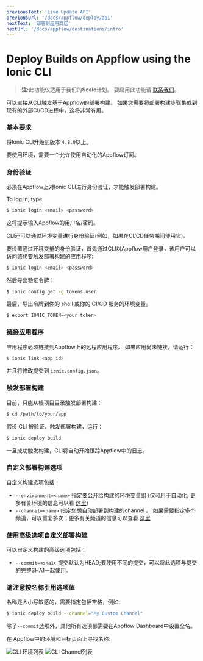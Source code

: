 ```yaml
---
previousText: 'Live Update API'
previousUrl: '/docs/appflow/deploy/api'
nextText: '部署到应用商店'
nextUrl: '/docs/appflow/destinations/intro'
---
```


# Deploy Builds on Appflow using the Ionic CLI

<blockquote>
  <p><b>注:</b>此功能仅适用于我们的<b>Scale</b>计划。 要启用此功能请 <a href="/sales">联系我们</a>。</p>
</blockquote>

可以直接从CLI触发基于Appflow的部署构建。 如果您需要将部署构建步骤集成到现有的外部CI/CD进程中，这将非常有用。

### 基本要求

将Ionic CLI升级到版本 `4.8.0`以上。

要使用环境，需要一个允许使用自动化的Appflow订阅。

### 身份验证

必须在Appflow上对Ionic CLI进行身份验证，才能触发部署构建。

To log in, type:

```bash
$ ionic login <email> <password>
```

这将提示输入Appflow的用户名/密码。

CLI还可以通过环境变量进行身份验证(例如，如果在CI/CD任务期间使用它)。

要设置通过环境变量的身份验证，首先通过CLI以Appflow用户登录，该用户可以访问您想要触发部署构建的应用程序:

```bash
$ ionic login <email> <password>
```

然后导出验证令牌：

```bash
$ ionic config get -g tokens.user
```

最后，导出令牌到你的 shell 或你的 CI/CD 服务的环境变量。

```bash
$ export IONIC_TOKEN=<your token>
```

### 链接应用程序

应用程序必须链接到Appflow上的远程应用程序。 如果应用尚未链接，请运行：

```bash
$ ionic link <app id>
```

并且将修改提交到 `ionic.config.json`。

### 触发部署构建

目前，只能从根项目目录触发部署构建：

```bash
$ cd /path/to/your/app
```

假设 CLI 被验证，触发部署构建，运行：

```bash
$ ionic deploy build
```

一旦成功触发构建，CLI将自动开始跟踪Appflow中的日志。

### 自定义部署构建选项

自定义构建选项包括：

* `--environment=<name>` 指定要公开给构建的环境变量组 (仅可用于自动化; 更多有关环境的信息可以看 [这里](/docs/appflow/environments/))
* `--channel=<name>` 指定您想自动部署到构建的channel 。 如果需要指定多个频道，可以重复多次；更多有关频道的信息可以查看 [这里](/docs/appflow/deploy/channels/)

### 使用高级选项自定义部署构建

可以自定义构建的高级选项包括：

* `--commit=<sha1>` 提交默认为HEAD;要使用不同的提交，可以将此选项与提交的完整SHA1一起使用。

### 请注意按名称引用选项值

名称是大小写敏感的，需要指定包括空格，例如:

```bash
$ ionic deploy build --channel="My Custom Channel"
```

除了`--commit`选项外，其他所有选项都需要在Appflow Dashboard中设置全名。

在 Appflow中的环境和目标页面上寻找名称:

![CLI 环境列表](/docs/assets/img/appflow/cli-environments-list.png) ![CLI Channel列表](/docs/assets/img/appflow/cli-channels-list.png)